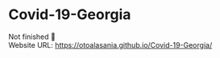 # Covid-19-Georgia
Not finished 🔴 <br>
Website URL: https://otoalasania.github.io/Covid-19-Georgia/
